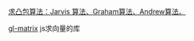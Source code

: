 [求凸包算法：Jarvis 算法、Graham算法、Andrew算法。](https://leetcode-cn.com/problems/erect-the-fence/solution/an-zhuang-zha-lan-by-leetcode-solution-75s3/)

[gl-matrix](https://github.com/toji/gl-matrix)  js求向量的库

